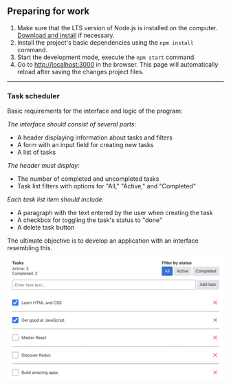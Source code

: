 ## Preparing for work

1. Make sure that the LTS version of Node.js is installed on the computer.
   [Download and install](https://nodejs.org/en/) if necessary.
2. Install the project's basic dependencies using the `npm install` command.
3. Start the development mode, execute the `npm start` command.
4. Go to [http://localhost:3000](http://localhost:3000) in the browser. This
   page will automatically reload after saving the changes project files.

---

### Task scheduler

Basic requirements for the interface and logic of the program:

_The interface should consist of several parts:_

- A header displaying information about tasks and filters
- A form with an input field for creating new tasks
- A list of tasks

_The header must display:_

- The number of completed and uncompleted tasks
- Task list filters with options for "All," "Active," and "Completed"

_Each task list item should include:_

- A paragraph with the text entered by the user when creating the task
- A checkbox for toggling the task's status to "done"
- A delete task button

The ultimate objective is to develop an application with an interface resembling
this.

![Preview](./assets/app-preview.png)
